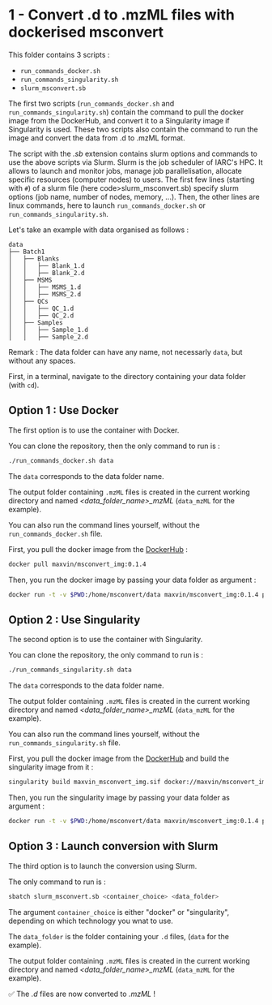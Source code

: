 
# 1 - Convert .d to .mzML files with dockerised msconvert

This folder contains 3 scripts :
- <code>run_commands_docker.sh</code>
- <code>run_commands_singularity.sh</code>
- <code>slurm_msconvert.sb</code>

The first two scripts (<code>run_commands_docker.sh</code> and <code>run_commands_singularity.sh</code>) contain the command to pull the docker image from the DockerHub, and convert it to a Singularity image if Singularity is used. These two scripts also contain the command to run the image and convert the data from .d to .mzML format.

The script with the _.sb_ extension contains slurm options and commands to use the above scripts via Slurm.
Slurm is the job scheduler of IARC's HPC. It allows to launch and monitor jobs, manage job parallelisation, allocate specific resources (computer nodes) to users. The first few lines (starting with <code>#</code>) of a slurm file (here code>slurm_msconvert.sb</code>) specify slurm options (job name, number of nodes, memory, ...). Then, the other lines are linux commands, here to launch <code>run_commands_docker.sh</code> or <code>run_commands_singularity.sh</code>.

Let's take an example with data organised as follows :

    data
    ├── Batch1
    │   ├── Blanks
    │   │   ├── Blank_1.d
    │   │   ├── Blank_2.d
    │   ├── MSMS
    │   │   ├── MSMS_1.d
    │   │   ├── MSMS_2.d
    │   ├── QCs
    │   │   ├── QC_1.d
    │   │   ├── QC_2.d
    │   ├── Samples
    │   │   ├── Sample_1.d
    │   │   ├── Sample_2.d

Remark : The data folder can have any name, not necessarly <code>data</code>, but without any spaces.

First, in a terminal, navigate to the directory containing your data folder (with <code>cd</code>).



## Option 1 : Use Docker

The first option is to use the container with Docker.

You can clone the repository, then the only command to run is :

```bash
./run_commands_docker.sh data
```

The <code>data</code> corresponds to the data folder name.

The output folder containing <code>.mzML</code> files is created in the current working directory and named *<data_folder_name>\_mzML* (<code>data_mzML</code> for the example).


You can also run the command lines yourself, without the <code>run_commands_docker.sh</code> file.

First, you pull the docker image from the [DockerHub](https://hub.docker.com/r/maxvin/msconvert_img) :
```bash
docker pull maxvin/msconvert_img:0.1.4
```

Then, you run the docker image by passing your data folder as argument :
```bash
docker run -t -v $PWD:/home/msconvert/data maxvin/msconvert_img:0.1.4 python3 -u dtomzML.py <data_folder_name>
```



## Option 2 : Use Singularity

The second option is to use the container with Singularity.

You can clone the repository, the only command to run is :

```bash
./run_commands_singularity.sh data
```

The <code>data</code> corresponds to the data folder name.

The output folder containing <code>.mzML</code> files is created in the current working directory and named *<data_folder_name>\_mzML* (<code>data_mzML</code> for the example).


You can also run the command lines yourself, without the <code>run_commands_singularity.sh</code> file.

First, you pull the docker image from the [DockerHub](https://hub.docker.com/r/maxvin/msconvert_img) and build the singularity image from it :
```bash
singularity build maxvin_msconvert_img.sif docker://maxvin/msconvert_img:0.1.4
```

Then, you run the singularity image by passing your data folder as argument :
```bash
docker run -t -v $PWD:/home/msconvert/data maxvin/msconvert_img:0.1.4 python3 -u dtomzML.py <data_folder_name>
```



## Option 3 : Launch conversion with Slurm

The third option is to launch the conversion using Slurm.

The only command to run is :

```bash
sbatch slurm_msconvert.sb <container_choice> <data_folder>
```

The argument <code>container_choice</code> is either "docker" or "singularity", depending on which technology you wnat to use.

The <code>data_folder</code> is the folder containing your <code>.d</code> files, (<code>data</code> for the example).

The output folder containing <code>.mzML</code> files is created in the current working directory and named *<data_folder_name>\_mzML* (<code>data_mzML</code> for the example).

:white_check_mark: The _.d_ files are now converted to _.mzML_ !

